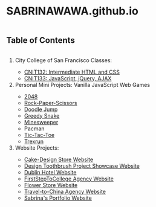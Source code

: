 # SABRINAWAWA.github.io
<h2 style="display: inline-block">Table of Contents</h2>
<ol>
    <li>City College of San Francisco Classes:</li>
    <ul>
        <li> <a href="https://sabrinawawa.github.io/CNIT132/Final%20Project/CNIT132MOD3homepage.html"> CNIT132: Intermediate HTML and CSS </a> </li>
        <li> <a href="https://sabrinawawa.github.io/CNIT133HW1.html"> CNIT133: JavaScript, jQuery, AJAX </a> </li>
    </ul>
<li> Personal Mini Projects: Vanilla JavaScript Web Games</li>
    <ul>
      <li> <a href="https://sabrinawawa.github.io/2048_game/game.html"> 2048 </a> </li>
      <li> <a href="https://sabrinawawa.github.io/Rock_Paper_Scissors_Game/index.html"> Rock-Paper-Scissors </a> </li>
      <li> <a href="http://sabrinawawa.github.io/doodleJump_game/index.html"> Doodle Jump </a> </li>
      <li> <a href="https://sabrinawawa.github.io/greedy_snake/index.html"> Greedy Snake </a> </li>
      <li> <a href="https://sabrinawawa.github.io/minesweeper_game/index.html"> Minesweeper </a> </li>
      <li> Pacman</li>
      <li> <a href="https://sabrinawawa.github.io/tictactoe_game/index.html"> Tic-Tac-Toe </a> </li>
      <li> <a href="https://sabrinawawa.github.io/trexrun_game/index.html"> Trexrun </a> </li>
    </ul>
<li> Website Projects: </li>
    <ul>
      <li> <a href="https://sabrinawawa.github.io/Cake-Design/index.html"> Cake-Design Store Website </a> </li>
      <li> <a href="https://sabrinawawa.github.io/DesignToothBrushProject/index.html"> Design Toothbrush Project Showcase Website </a> </li>
      <li> <a href="https://sabrinawawa.github.io/Dublin_Hotel_Websites/index.html"> Dublin Hotel Website </a> </li>
      <li> <a href="https://sabrinawawa.github.io/FirstStepToCollege%20Agency/index.html"> FirstStepToCollege Agency Website </a> </li>
      <li> <a href="https://sabrinawawa.github.io/FlowersStore/index.html"> Flower Store Website </a> </li>
      <li> <a href="https://sabrinawawa.github.io/Travel_to_China_Website/index.html"> Travel-to-China Agency Website </a> </li>
      <li> <a href="https://sabrinawawa.github.io/Sabrina's_Portfolio/index.html"> Sabrina's Portfolio Website </a> </li>
    </ul>
</ol>
